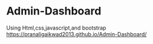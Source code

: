 # Admin-Dashboard
Using Html,css,javascript,and bootstrap
 https://pranaligaikwad2013.github.io/Admin-Dashboard/
